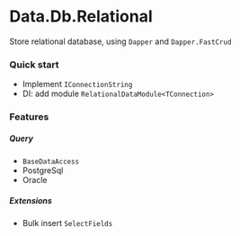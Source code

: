 # Data.Db.Relational

Store relational database, using `Dapper` and `Dapper.FastCrud`



### Quick start

- Implement `IConnectionString`
- DI: add module `RelationalDataModule<TConnection>`



### Features

##### Query
- `BaseDataAccess`
- PostgreSql
- Oracle

##### Extensions
- Bulk insert `SelectFields`